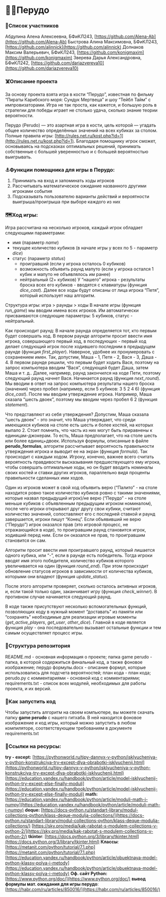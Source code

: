 # 🏴‍☠️Перудо
### 🍻Список участников 

Абдулина Алена Алексеевна, БФиКЛ243, [https://github.com/Alena-Ab](https://github.com/Alena-Ab)
Быстрова Алина Максимовна, БФиКЛ243, [https://github.com/alinnick](https://github.com/alinnick)
Долнаков Максим Валерьевич, БФиКЛ243, [https://github.com/konigmaxim](https://github.com/konigmaxim)
Зверева Дарья Александровна, БФиКЛ242, [https://github.com/dariazvereva10](https://github.com/dariazvereva10)

### ☠️Описание проекта

За основу проекта взята игра в кости “Перудо”, известная по фильму “Пираты Карибского моря: Сундук Мертвеца” и шоу “Тейбл Тайм” с импровизаторами. Игра не так проста, как кажется, и большую роль в стратегии для победы играет не столько удача, сколько знание теории вероятности.

Перудо (Perudo) — это азартная игра в кости, цель которой — угадать общее количество определённых значений на всех кубиках за столом. Полные правила игры: [http://rules.net.ru/kost.php?id=1](http://rules.net.ru/kost.php?id=1). Благодаря помощнику игрок сможет, основываясь на подсказках оптимальных решений, принимать собственные с большей уверенностью и с большей вероятностью выигрывать.

### ⚓️Функции помощника для игры в Перудо:

1. Принимать на вход и запоминать ходы игроков
2. Рассчитывать математическое ожидание названного другими игроками события 
3. Подсказывать пользователю варианты действий и вероятности выигрыша/проигрыша при выборе каждого из них

### 🗺️Ход игры: 

Игра рассчитана на несколько игроков, каждый игрок обладает следующими параметрами:
- имя (параметр *name*)
- текущее количество кубиков (в начале игры у всех по 5 - параметр *dice*)
- статус (параметр *status*)
	- проигравший (если у игрока осталось 0 кубиков)
	- возможность объявить раунд мапуто (если у игрока остался 1 кубик и мапуто не объявлялось им ранее)
	- нейтральный (2+ кубиков)
У “нашего” игрока - результаты броска всех его кубиков - вводятся с клавиатуры (функция *dice_cast*). Далее все ходы будут описаны от лица игрока “Петя”, который использует наш алгоритм.

Структура игры: игра > раунды > ходы
В начале игры (функция *run_game*) мы вводим имена всех игроков. Им автоматически присваиваются следующие параметры: 5 кубиков, статус - нейтральный.

Как происходит раунд:
В начале раунда определяется тот, кто первым будет совершать ход. В первом раунде алгоритм просит ввести имя игрока, совершающего первый ход, в последующих - первый ход делает следующий игрок после ходившего последним в предыдущем раунде (функция *first_player*). Наверное, удобнее их пронумеровать с сохранением имен. Так, допустим, Маша - 1, Петя - 2, Вася - 3, Даша - 4. В первом раунде решили, что первым будет ходить Вася, поэтому на запрос компьютера вводим “Вася”, следующей будет Даша, затем Маша и т. д.. Далее, например, раунд закончился на ходе Пети, поэтому следующий раунд начнет Вася.
Начинается раунд (функция *next_round*). Мы вводим в ответ на запрос компьютера результаты нашего броска (значения) через пробел (например, если 5 кубиков: 3 5 2 4 6) (функция *dice_cast*).  После мы вводим утверждение игрока. Например, Маша сказала “шесть двоек”, поэтому мы вводим через пробел 6 2 (функция *statement*). 

Что представляют из себя утверждения? Допустим, Маша сказала “шесть двоек” - это значит, что Маша утверждает, что среди имеющихся кубиков на столе есть шесть и более костей, на которых выпало 2. Стоит помнить, что часть из них могут быть приравнены к единицам-джокерам. То есть, Маша предполагает, что на столе шесть или более единиц+двоек.
Используя формулы, описанные в файле **perudo_formulas**, алгоритм рассчитывает вероятность правильности утверждения игрока и выводит ее на экран (функция *formula*). 
Так происходит с каждым ходом. Игроку, конечно, важнее всего считать вероятность правдивости высказывания предшествующего ему игрока, чтобы совершать оптимальные ходы, но он будет вводить номиналы своих костей и ставки других игроков, параллельно видя проценты правильности сделанных ими ходов.

Один из игроков может в свой ход объявить верю (“Палито” - на столе находится ровно такое количество кубиков ровно с такими значениями, которые назвал предыдущий игрок)/не верю (“Перудо” - на столе меньше кубиков с объявленным предыдущим игроком номиналом), после чего игроки открывают друг другу свои кубики, считают количество значений, сопоставляют его с последней ставкой и раунд завершается, игроки пишут “Конец”. Если объявивший не верю (“Перудо”) игрок оказался прав (это игровой процесс, не отражающийся в коде), то проигравшим раунд становится игрок, ходивший перед ним. Если он оказался не прав, то проигравшим становится он сам. 

Алгоритм просит ввести имя проигравшего раунд, который лишается одного кубика, или  “-”, если в раунде есть победитель. Тогда игроки вводят имя этого победителя, количество кубиков которого увеличивается на один (функция *round_end*). При этом происходит обновление статусов игроков в зависимости от количества кубиков, которыми они владеют (функция *update_status*).

После этого алгоритм проверяет, сколько осталось активных игроков, и, если такой только один, заканчивает игру (функция *check_winner*). В противном случае начинается следующий раунд.

В коде также присутствуют несколько вспомогательных функций, позволяющих коду в нужный момент “доставать” из памяти  или “сохранять” необходимые для реализации игровые моменты (*get_active_players*, *get_user*, *other_dice*). Главной в коде является функция *play* - она последовательно вызывает остальные функции и тем самым  осуществляет процесс игры. 

### 🐳Структура репозитория 

README.md - основная информация о проекте;
папка game perudo - папка, в которой содержиться финальный код, а также фоновое изображение;
перудо формулы.docx - описание формул, которые использовались для подсчета вероятностей; 
план кода - план кода;
perudo.py с комментариями - основной код с комментариями;
requirements.txt - список всех модулей, необходимых для работы проекта, и их версий.

### 🌊Как запустить код

Чтобы запустить алгоритм на своем компьютере, вы можете скачать папку **game perudo** с нашего гитхаба. В ней находится фоновое изображение и код игры, который можно запустить в любом компиляторе, соответствующем требованиям в документе requirements.txt

### 🐚Ссылки на ресурсы:

**try - except:**
[https://pythonworld.ru/tipy-dannyx-v-python/isklyucheniya-v-python-konstrukciya-try-except-dlya-obrabotki-isklyuchenij.html](https://pythonworld.ru/tipy-dannyx-v-python/isklyucheniya-v-python-konstrukciya-try-except-dlya-obrabotki-isklyuchenij.html)
[https://education.yandex.ru/handbook/python/article/model-isklyuchenij-python-try-except-else-finally-moduli](https://education.yandex.ru/handbook/python/article/model-isklyuchenij-python-try-except-else-finally-moduli)
**math:**
[https://education.yandex.ru/handbook/python/article/moduli-math-i-numpy](https://education.yandex.ru/handbook/python/article/moduli-math-i-numpy)
**deque:**
[https://docs-python.ru/standart-library/modul-collections-python/klass-deque-modulja-collections/](https://docs-python.ru/standart-library/modul-collections-python/klass-deque-modulja-collections/)
[https://sky.pro/media/kak-rabotat-s-modulem-collections-v-python-2/](https://sky.pro/media/kak-rabotat-s-modulem-collections-v-python-2/)
**tkinter**: [https://docs.python.org/3/library/tkinter.html](https://docs.python.org/3/library/tkinter.html)
**Классы**:
[https://metanit.com/python/tutorial/7.1.php](https://metanit.com/python/tutorial/7.1.php)
[https://education.yandex.ru/handbook/python/article/obuektnaya-model-python-klassy-polya-i-metody](https://education.yandex.ru/handbook/python/article/obuektnaya-model-python-klassy-polya-i-metody)
**Оф. сайт Python:** [https://www.python.org/doc/](https://www.python.org/doc/)
**вывод формулы мат. ожидания для игры перудо**: [https://habr.com/ru/articles/850016/](https://habr.com/ru/articles/850016/) 
